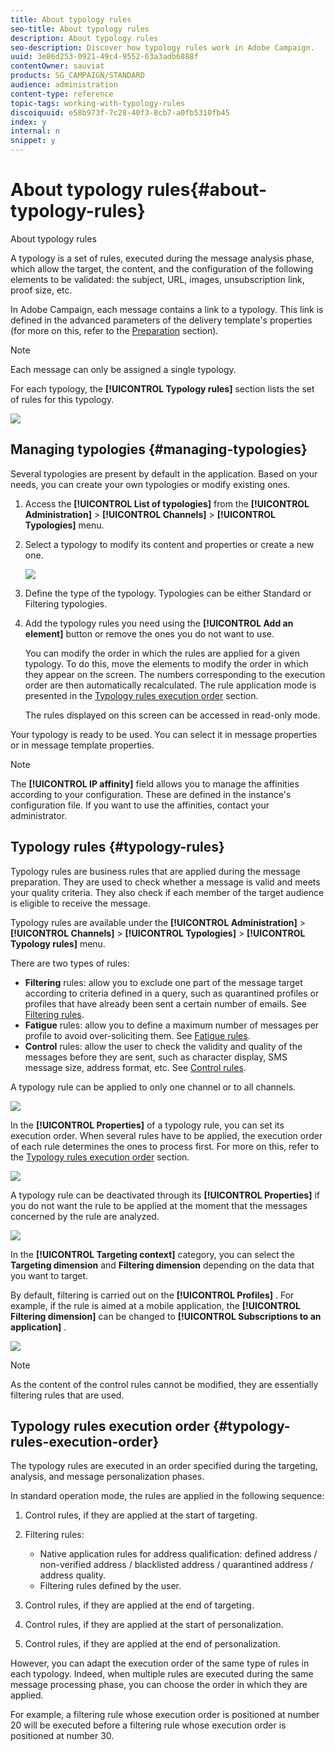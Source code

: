 ```yaml
---
title: About typology rules
seo-title: About typology rules
description: About typology rules
seo-description: Discover how typology rules work in Adobe Campaign.
uuid: 3e86d253-0921-49c4-9552-63a3adb6888f
contentOwner: sauviat
products: SG_CAMPAIGN/STANDARD
audience: administration
content-type: reference
topic-tags: working-with-typology-rules
discoiquuid: e58b973f-7c28-40f3-8cb7-a0fb5310fb45
index: y
internal: n
snippet: y
---
```


# About typology rules{#about-typology-rules}

About typology rules

A typology is a set of rules, executed during the message analysis phase, which allow the target, the content, and the configuration of the following elements to be validated: the subject, URL, images, unsubscription link, proof size, etc.

In Adobe Campaign, each message contains a link to a typology. This link is defined in the advanced parameters of the delivery template's properties (for more on this, refer to the [Preparation](../../administration/using/configuring-email-channel.md#preparation) section).

>[!NOTE]
>
>Each message can only be assigned a single typology.

For each typology, the **[!UICONTROL Typology rules]** section lists the set of rules for this typology.

![](assets/typology_typo-rule-list.png)

## Managing typologies {#managing-typologies}

Several typologies are present by default in the application. Based on your needs, you can create your own typologies or modify existing ones.

1. Access the **[!UICONTROL List of typologies]** from the **[!UICONTROL Administration]** > **[!UICONTROL Channels]** > **[!UICONTROL Typologies]** menu.
1. Select a typology to modify its content and properties or create a new one.

   ![](assets/typology_list.png)

1. Define the type of the typology. Typologies can be either Standard or Filtering typologies.
1. Add the typology rules you need using the **[!UICONTROL Add an element]** button or remove the ones you do not want to use.

   You can modify the order in which the rules are applied for a given typology. To do this, move the elements to modify the order in which they appear on the screen. The numbers corresponding to the execution order are then automatically recalculated. The rule application mode is presented in the [Typology rules execution order](../../administration/using/about-typology-rules.md#typology-rules-execution-order) section.

   The rules displayed on this screen can be accessed in read-only mode.

Your typology is ready to be used. You can select it in message properties or in message template properties.

>[!NOTE]
>
>The **[!UICONTROL IP affinity]** field allows you to manage the affinities according to your configuration. These are defined in the instance's configuration file. If you want to use the affinities, contact your administrator.

## Typology rules {#typology-rules}

Typology rules are business rules that are applied during the message preparation. They are used to check whether a message is valid and meets your quality criteria. They also check if each member of the target audience is eligible to receive the message.

Typology rules are available under the **[!UICONTROL Administration]** > **[!UICONTROL Channels]** > **[!UICONTROL Typologies]** > **[!UICONTROL Typology rules]** menu.

There are two types of rules:

* **Filtering** rules: allow you to exclude one part of the message target according to criteria defined in a query, such as quarantined profiles or profiles that have already been sent a certain number of emails. See [Filtering rules](../../administration/using/filtering-rules.md).
* **Fatigue** rules: allow you to define a maximum number of messages per profile to avoid over-soliciting them. See [Fatigue rules](../../administration/using/fatigue-rules.md).
* **Control** rules: allow the user to check the validity and quality of the messages before they are sent, such as character display, SMS message size, address format, etc. See [Control rules](../../administration/using/control-rules.md).

A typology rule can be applied to only one channel or to all channels.

![](assets/typology_channel.png)

In the **[!UICONTROL Properties]** of a typology rule, you can set its execution order. When several rules have to be applied, the execution order of each rule determines the ones to process first. For more on this, refer to the [Typology rules execution order](../../administration/using/about-typology-rules.md#typology-rules-execution-order) section.

![](assets/typology_rule-active.png)

A typology rule can be deactivated through its **[!UICONTROL Properties]** if you do not want the rule to be applied at the moment that the messages concerned by the rule are analyzed.

![](assets/typology_rule-order.png)

In the **[!UICONTROL Targeting context]** category, you can select the **Targeting dimension** and **Filtering dimension** depending on the data that you want to target.

By default, filtering is carried out on the **[!UICONTROL Profiles]** . For example, if the rule is aimed at a mobile application, the **[!UICONTROL Filtering dimension]** can be changed to **[!UICONTROL Subscriptions to an application]** .

![](assets/typology_rule-order_2.png)

>[!NOTE]
>
>As the content of the control rules cannot be modified, they are essentially filtering rules that are used.

## Typology rules execution order {#typology-rules-execution-order}

The typology rules are executed in an order specified during the targeting, analysis, and message personalization phases.

In standard operation mode, the rules are applied in the following sequence:

1. Control rules, if they are applied at the start of targeting.
1. Filtering rules:

    * Native application rules for address qualification: defined address / non-verified address / blacklisted address / quarantined address / address quality.
    * Filtering rules defined by the user.

1. Control rules, if they are applied at the end of targeting.
1. Control rules, if they are applied at the start of personalization.
1. Control rules, if they are applied at the end of personalization.

However, you can adapt the execution order of the same type of rules in each typology. Indeed, when multiple rules are executed during the same message processing phase, you can choose the order in which they are applied.

For example, a filtering rule whose execution order is positioned at number 20 will be executed before a filtering rule whose execution order is positioned at number 30.
